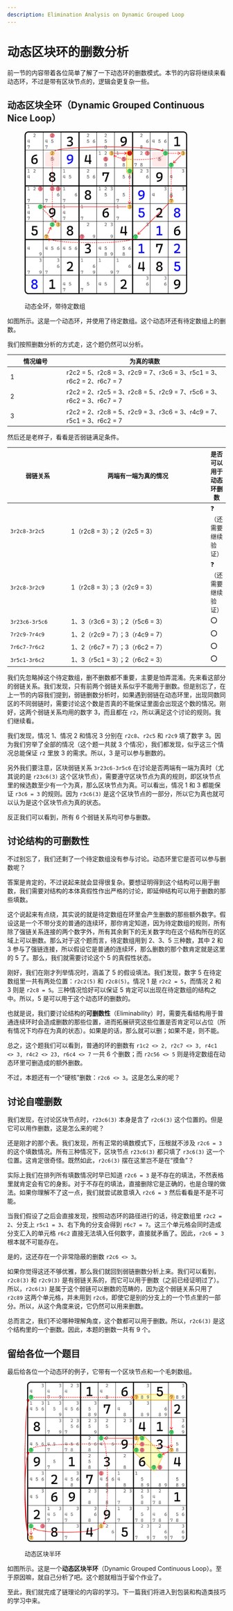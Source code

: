 ```yaml
---
description: Elimination Analysis on Dynamic Grouped Loop
---
```


# 动态区块环的删数分析

前一节的内容带着各位简单了解了一下动态环的删数模式。本节的内容将继续来看动态环，不过是带有区块节点的，逻辑会更复杂一些。

## 动态区块全环（Dynamic Grouped Continuous Nice Loop） <a href="#dynamic-grouped-continuous-nice-loop" id="dynamic-grouped-continuous-nice-loop"></a>

<figure><img src="../../.gitbook/assets/images_0387.png" alt="" width="375"><figcaption><p>动态全环，带待定数组</p></figcaption></figure>

如图所示。这是一个动态环，并使用了待定数组。这个动态环还有待定数组上的删数。

我们按照删数分析的方式走，这个题仍然可以分析。

<table><thead><tr><th width="115.86663818359375">情况编号</th><th>为真的填数</th></tr></thead><tbody><tr><td>1</td><td>r2c2 = 5、r2c8 = 3、r2c9 = 7、r3c6 = 3、r5c1 = 3、r6c2 = 2、r6c7 = 7</td></tr><tr><td>2</td><td>r2c2 = 2、r2c5 = 3、r2c8 = 5、r2c9 = 7、r5c6 = 3、r6c2 = 3、r6c7 = 7</td></tr><tr><td>3</td><td>r2c2 = 2、r2c8 = 5、r2c9 = 3、r3c6 = 3、r4c9 = 7、r5c1 = 3、r6c2 = 7</td></tr></tbody></table>

然后还是老样子，看看是否弱链满足条件。

<table><thead><tr><th width="151.4000244140625">弱链关系</th><th width="394.199951171875">两端有一端为真的情况</th><th>是否可以用于动态环删数</th></tr></thead><tbody><tr><td><code>3r2c8-3r2c5</code></td><td>1（r2c8 = 3）；2（r2c5 = 3）</td><td>❓（还需要继续验证）</td></tr><tr><td><code>3r2c8-3r2c9</code></td><td>1（r2c8 = 3）；3（r2c9 = 3）</td><td>❓（还需要继续验证）</td></tr><tr><td><code>3r23c6-3r5c6</code></td><td>1、3（r3c6 = 3）；2（r5c6 = 3）</td><td>⭕</td></tr><tr><td><code>7r2c9-7r4c9</code></td><td>1、2（r2c9 = 7）；3（r4c9 = 7）</td><td>⭕</td></tr><tr><td><code>7r6c7-7r6c2</code></td><td>1、2（r6c7 = 7）；3（r6c2 = 7）</td><td>⭕</td></tr><tr><td><code>3r5c1-3r6c2</code></td><td>1、3（r5c1 = 3）；2（r6c2 = 3）</td><td>⭕</td></tr></tbody></table>

我们先忽略掉这个待定数组，删不删数都不重要，主要是怕弄混淆。先来看这部分的弱链关系。我们发现，只有前两个弱链关系似乎不能用于删数。但是别忘了，在上一节的内容我们提到，弱链删数分析时，如果遇到弱链在动态环里，出现同数同区的不同弱链时，需要讨论这个数是否真的不能保证里面会出现这个数的情况。刚好，这两个弱链关系均用的数字 3，而且都在 `r2`，所以满足这个讨论的规则。我们继续看。

我们发现，情况 1、情况 2 和情况 3 分别在 `r2c8`、`r2c5` 和 `r2c9` 填了数字 3。因为我们穷举了全部的情况（这个题一共就 3 个情况），我们都发现，似乎这三个情况总能保证 `r2` 里放 3 的需求。所以，3 是可以参与删数的。

另外我们要注意，区块弱链关系 `3r23c6-3r5c6` 在讨论是否两端有一端为真时（尤其说的是 `r23c6(3)` 这个区块节点），需要遵守区块节点为真的规则，即区块节点里的候选数至少有一个为真，那么区块节点为真。可以看出，情况 1 和 3 都能保证 `r3c6 = 3` 的规则。因为 `r3c6(3)` 是这个区块节点的一部分，所以它为真也就可以认为是这个区块节点为真的状态。

反正我们可以看到，所有 6 个弱链关系均可参与删数。

## 讨论结构的可删数性 <a href="#eliminability-of-grouped-patterns" id="eliminability-of-grouped-patterns"></a>

不过别忘了，我们还剩了一个待定数组没有参与讨论。动态环里它是否可以参与删数呢？

答案是肯定的，不过说起来就会显得很复杂。要想证明得到这个结构可以用于删数，我们需要对结构的本体真假性作出严格的讨论，即延伸结构可以用于删数的那些填数。

这个说起来有点绕，其实说的就是待定数组在环里会产生删数的那些额外数字。假设这是一个不带分支的普通的连续环，那你肯定知道，因为待定数组的规则，所有除了强链关系连接的两个数字外，所有其余剩下的无关数字均在这个结构所在的区域上可以删数。那么对于这个题而言，待定数组用到 2、3、5 三种数，其中 2 和 3 参与了强链连接，所以假设它是普通的连续环，那么删数的那个数肯定就是这里的 5 了。那么，我们就需要讨论这个 5 的真假性状态。

刚好，我们在刚才列举情况时，涵盖了 5 的假设填法。我们发现，数字 5 在待定数组里一共有两处位置：`r2c2(5)` 和 `r2c8(5)`。情况 1 是 `r2c2 = 5`，而情况 2 和 3 则是 `r2c8 = 5`。三种情况恰好可以保证 5 肯定可以出现在待定数组的结构之中。所以，5 是可以用于这个动态环的删数的。

也就是说，我们要讨论结构的**可删数性**（Eliminability）时，需要先看结构用于普通连续环时会造成删数的那些位置，进而拓展研究这些位置是否肯定可以占位（所有情况下均存在为真的状态）。如果是的话，那么就可以删；如果不是，则不能。

总之，这个题我们可以看到，普通的环的删数有 `r1c2 <> 2, r2c7 <> 3, r4c1 <> 3, r4c2 <> 23, r6c4 <> 7` 一共 6 个删数；而 `r2c56 <> 5` 则是待定数组在动态环里可删造成的额外删数。

不过，本题还有一个“硬核”删数：`r2c6 <> 3`。这是怎么来的呢？

## 讨论自噬删数 <a href="#eliminability-on-cannibalism-in-grouped-nodes" id="eliminability-on-cannibalism-in-grouped-nodes"></a>

我们发现，在讨论区块节点时，`r23c6(3)` 本身是含了 `r2c6(3)` 这个位置的。但是它可以用作删数，这是怎么来的呢？

还是刚才的那个表。我们发现，所有正常的填数模式下，压根就不涉及 `r2c6 = 3` 的这个填数情况。所有三种情况下，区块节点 `r23c6(3)` 都只填了 `r3c6(3)` 这一个位置。这肯定很奇怪。既然如此，`r2c6(3)` 摆在这里岂不是在“摸鱼”？

实际上我们在排列所有填数情况时早已知道 `r2c6 = 3` 是不存在的填法，不然表格里就肯定会有它的身影。对于不存在的填法，直接删除它是正确的，也是合理的做法。如果你理解不了这一点，我们就尝试故意填入 `r2c6 = 3` 然后看看是不是不可能。

当我们假设了之后会直接发现，按照动态环的路径进行的话，待定数组里 `r2c2 = 2`、分支上 `r5c1 = 3`、右下角的分支会得到 `r6c7 = 7`。这三个单元格会同时造成分支汇入的单元格 `r6c2` 直接无法填入任何数字，直接就矛盾了。因此，`r2c6 = 3` 根本就不可能存在。

是的，这还存在一个非常隐蔽的删数 `r2c6 <> 3`。

如果你觉得这还不够优雅，那么我们就回到弱链删数分析上来。我们可以看到，`r2c8(3)` 和 `r2c9(3)` 是有弱链关系的，而它可以用于删数（之前已经证明过了）。所以，`r2c6(3)` 是属于这个弱链可以删数的范畴的，因为这个弱链关系只用了 `r2c89` 这两个单元格，并未用到 `r2c6`，即使它是别的分支上的一个节点里的一部分。所以，从这个角度来说，它仍然可以用来删数。

总而言之，我们不论哪种理解角度，这个数都可以用于删数。所以，`r2c6(3)` 是这个结构里的一个删数。因此，本题的删数一共有 9 个。

## 留给各位一个题目 <a href="#the-last-puzzle-in-this-passage" id="the-last-puzzle-in-this-passage"></a>

最后给各位一个动态环的例子，它带有一个区块节点和一个毛刺数组。

<figure><img src="../../.gitbook/assets/images_0388.png" alt="" width="375"><figcaption><p>动态区块半环</p></figcaption></figure>

如图所示。这是一个**动态区块半环**（Dynamic Grouped Continuous Loop）。至于原因嘛，就自己分析了吧。这个题就相当于留个作业了。

至此，我们就完成了链理论的内容的学习。下一篇我们将进入到包装和构造类技巧的学习中来。
